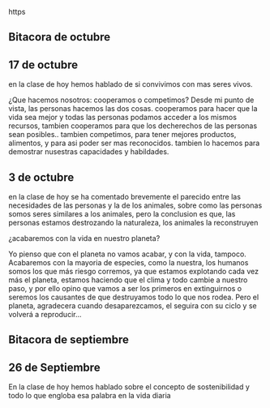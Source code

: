 https
## Bitacora de octubre
## 17 de octubre
en la clase de hoy hemos hablado de si convivimos con mas seres vivos.

¿Que hacemos nosotros: cooperamos o competimos?
Desde mi punto de vista, las personas hacemos las dos cosas.
cooperamos para hacer que la vida sea mejor y todas las personas podamos acceder a los mismos recursos, tambien cooperamos para que los decherechos de las personas sean posibles..
tambien competimos, para tener mejores productos, alimentos, y para asi poder ser mas reconocidos. tambien lo hacemos para demostrar nusestras capacidades y habildades.



## 3 de octubre
en la clase de hoy se ha comentado brevemente el parecido entre las necesidades de las personas y la de los animales, sobre como las personas somos seres similares a los animales, pero la conclusion es que, las personas estamos destrozando la naturaleza, los animales la reconstruyen

¿acabaremos con la vida en nuestro planeta?

Yo pienso que con el planeta no vamos acabar, y con la vida, tampoco.
Acabaremos con la mayoria de especies, como la nuestra, los humanos somos los que más riesgo corremos, ya que estamos explotando cada vez más el planeta, estamos haciendo que el clima y todo cambie a nuestro paso, y por ello opino que vamos a ser los primeros en extinguirnos o seremos los causantes de que destruyamos todo lo que nos rodea. Pero el planeta, agradecera cuando desaparezcamos, el seguira con su ciclo y se volverá a reproducir...
## Bitacora de septiembre
## 26 de Septiembre 
En la clase de hoy hemos hablado sobre el concepto de sostenibilidad y todo lo que engloba esa palabra en la vida diaria